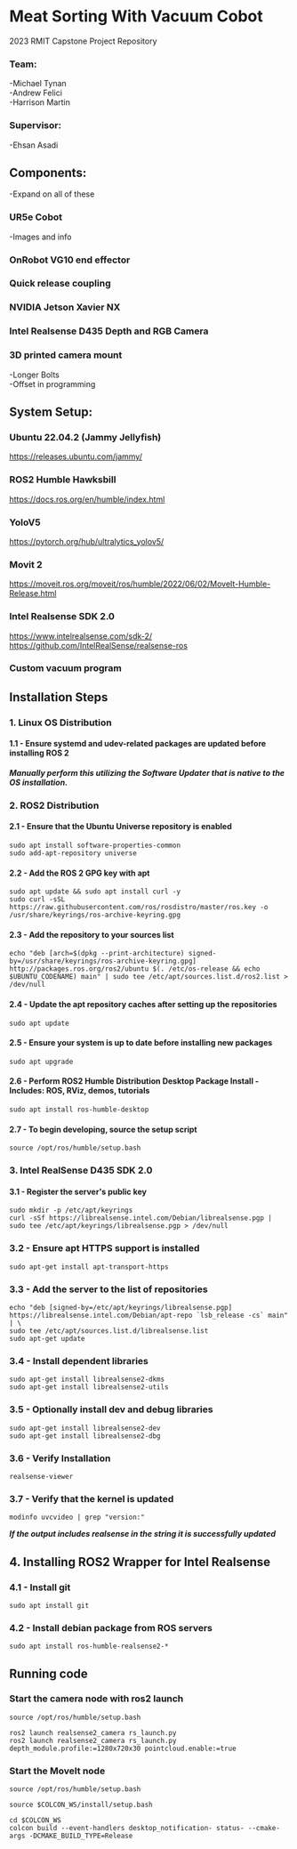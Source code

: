 # Meat Sorting With Vacuum Cobot
2023 RMIT Capstone Project Repository

### Team:
-Michael Tynan  
-Andrew Felici  
-Harrison Martin  

### Supervisor:
-Ehsan Asadi

## Components:  
-Expand on all of these
### UR5e Cobot  
-Images and info
### OnRobot VG10 end effector  
### Quick release coupling  
### NVIDIA Jetson Xavier NX  
### Intel Realsense D435 Depth and RGB Camera  
### 3D printed camera mount  
-Longer Bolts  
-Offset in programming  

## System Setup:  
### Ubuntu 22.04.2 (Jammy Jellyfish)  
https://releases.ubuntu.com/jammy/

### ROS2 Humble Hawksbill  
https://docs.ros.org/en/humble/index.html

### YoloV5  
https://pytorch.org/hub/ultralytics_yolov5/

### Movit 2  
https://moveit.ros.org/moveit/ros/humble/2022/06/02/MoveIt-Humble-Release.html

### Intel Realsense SDK 2.0  
https://www.intelrealsense.com/sdk-2/  
https://github.com/IntelRealSense/realsense-ros

### Custom vacuum program

## Installation Steps
### 1. Linux OS Distribution
#### 1.1 -  Ensure systemd and udev-related packages are updated before installing ROS 2  
***Manually perform this utilizing the Software Updater that is native to the OS installation.***
### 2. ROS2 Distribution
#### 2.1 - Ensure that the Ubuntu Universe repository is enabled
```
sudo apt install software-properties-common  
sudo add-apt-repository universe
```
#### 2.2 - Add the ROS 2 GPG key with apt
```
sudo apt update && sudo apt install curl -y  
sudo curl -sSL https://raw.githubusercontent.com/ros/rosdistro/master/ros.key -o /usr/share/keyrings/ros-archive-keyring.gpg
```
#### 2.3 - Add the repository to your sources list
```
echo "deb [arch=$(dpkg --print-architecture) signed-by=/usr/share/keyrings/ros-archive-keyring.gpg] http://packages.ros.org/ros2/ubuntu $(. /etc/os-release && echo $UBUNTU_CODENAME) main" | sudo tee /etc/apt/sources.list.d/ros2.list > /dev/null
```
#### 2.4 - Update the apt repository caches after setting up the repositories
```
sudo apt update
```
#### 2.5 - Ensure your system is up to date before installing new packages
```
sudo apt upgrade
```
#### 2.6 - Perform ROS2 Humble Distribution Desktop Package Install - Includes: ROS, RViz, demos, tutorials
```
sudo apt install ros-humble-desktop
```
#### 2.7 - To begin developing, source the setup script
```
source /opt/ros/humble/setup.bash
```
### 3. Intel RealSense D435 SDK 2.0
#### 3.1 - Register the server's public key
```
sudo mkdir -p /etc/apt/keyrings  
curl -sSf https://librealsense.intel.com/Debian/librealsense.pgp | sudo tee /etc/apt/keyrings/librealsense.pgp > /dev/null
```
### 3.2 - Ensure apt HTTPS support is installed
```
sudo apt-get install apt-transport-https
```
### 3.3 - Add the server to the list of repositories
```
echo "deb [signed-by=/etc/apt/keyrings/librealsense.pgp] https://librealsense.intel.com/Debian/apt-repo `lsb_release -cs` main" | \
sudo tee /etc/apt/sources.list.d/librealsense.list
sudo apt-get update
```
### 3.4 - Install dependent libraries
```
sudo apt-get install librealsense2-dkms  
sudo apt-get install librealsense2-utils
```
### 3.5 - Optionally install dev and debug libraries
```
sudo apt-get install librealsense2-dev  
sudo apt-get install librealsense2-dbg
```
### 3.6 - Verify Installation 
```
realsense-viewer
```
### 3.7 - Verify that the kernel is updated
```
modinfo uvcvideo | grep "version:"
```
***If the output includes realsense in the string it is successfully updated***  
## 4. Installing ROS2 Wrapper for Intel Realsense
### 4.1 - Install git
```
sudo apt install git
```
### 4.2 - Install debian package from ROS servers
```
sudo apt install ros-humble-realsense2-*
```








## Running code
### Start the camera node with ros2 launch
```
source /opt/ros/humble/setup.bash
```
```
ros2 launch realsense2_camera rs_launch.py
ros2 launch realsense2_camera rs_launch.py depth_module.profile:=1280x720x30 pointcloud.enable:=true
```


### Start the MoveIt node
```
source /opt/ros/humble/setup.bash
```
```
source $COLCON_WS/install/setup.bash
```
```
cd $COLCON_WS
colcon build --event-handlers desktop_notification- status- --cmake-args -DCMAKE_BUILD_TYPE=Release
```















